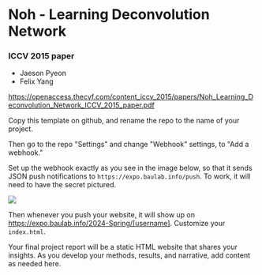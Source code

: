 # Noh - Learning Deconvolution Network
### ICCV 2015 paper
- Jaeson Pyeon
- Felix Yang

https://openaccess.thecvf.com/content_iccv_2015/papers/Noh_Learning_Deconvolution_Network_ICCV_2015_paper.pdf

Copy this template on github, and rename the repo to the name of your project.

Then go to the repo "Settings" and change "Webhook" settings, to "Add a webhook."

Set up the webhook exactly as you see in the image below, so that it sends
JSON push notifications to `https://expo.baulab.info/push`.  To work, it will
need to have the secret pictured.

<img src="webhook.png" style="max-width:100%">

Then whenever you push your website, it will show up on
https://expo.baulab.info/2024-Spring/[username].  Customize your
`index.html`.

Your final project report will be a static HTML website that
shares your insights.  As you develop your
methods, results, and narrative, add content as needed here.
